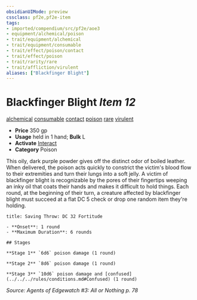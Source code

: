 ```yaml
---
obsidianUIMode: preview
cssclass: pf2e,pf2e-item
tags:
- imported/compendium/src/pf2e/aoe3
- equipment/alchemical/poison
- trait/equipment/alchemical
- trait/equipment/consumable
- trait/effect/poison/contact
- trait/effect/poison
- trait/rarity/rare
- trait/affliction/virulent
aliases: ["Blackfinger Blight"]
---
```

# Blackfinger Blight *Item 12*  
[alchemical](alchemical.md)  [consumable](consumable.md)  [contact](contact.md)  [poison](rules/traits/poison.md)  [rare](rare.md)  [virulent](virulent.md)  

- **Price** 350 gp
- **Usage** held in 1 hand; **Bulk** L
- **Activate** [Interact](interact.md)
- **Category** Poison

This oily, dark purple powder gives off the distinct odor of boiled leather. When delivered, the poison acts quickly to constrict the victim's blood flow to their extremities and turn their lungs into a soft jelly. A victim of blackfinger blight is recognizable by the pores of their fingertips weeping an inky oil that coats their hands and makes it difficult to hold things. Each round, at the beginning of their turn, a creature affected by blackfinger blight must succeed at a flat DC 5 check or drop one random item they're holding.

```ad-inline-affliction
title: Saving Throw: DC 32 Fortitude

- **Onset**: 1 round
- **Maximum Duration**: 6 rounds

## Stages

**Stage 1** `6d6` poison damage (1 round)

**Stage 2** `8d6` poison damage (1 round)

**Stage 3** `10d6` poison damage and [confused](../../../rules/conditions.md#Confused) (1 round)
```

*Source: Agents of Edgewatch #3: All or Nothing p. 78*
